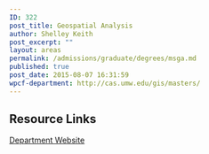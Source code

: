 ```yaml
---
ID: 322
post_title: Geospatial Analysis
author: Shelley Keith
post_excerpt: ""
layout: areas
permalink: /admissions/graduate/degrees/msga.md
published: true
post_date: 2015-08-07 16:31:59
wpcf-department: http://cas.umw.edu/gis/masters/
---
```


<!-- Types Custom Fields: -->

<!-- resource-links -->
## Resource Links

<!-- department -->
[Department Website](http://cas.umw.edu/gis/masters/)

<!-- End department -->

<!-- End resource-links -->

<!-- End Types Custom Fields -->